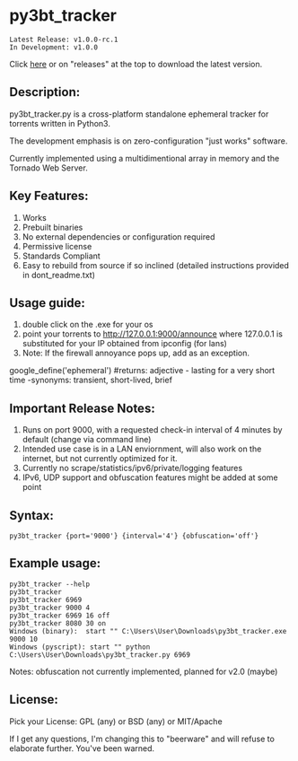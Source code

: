 # py3bt_tracker
```
Latest Release: v1.0.0-rc.1
In Development: v1.0.0
```
Click [here](https://github.com/gdiaz384/py3bt_tracker/releases) or on "releases" at the top to download the latest version.

## Description:

py3bt_tracker.py is a cross-platform standalone ephemeral tracker for torrents written in Python3.

The development emphasis is on zero-configuration "just works" software.

Currently implemented using a multidimentional array in memory and the Tornado Web Server.

## Key Features:

1. Works
2. Prebuilt binaries
3. No external dependencies or configuration required
4. Permissive license
5. Standards Compliant
6. Easy to rebuild from source if so inclined (detailed instructions provided in dont_readme.txt)

## Usage guide:

1. double click on the .exe for your os
2. point your torrents to http://127.0.0.1:9000/announce where 127.0.0.1 is substituted for your IP obtained from ipconfig (for lans)
3. Note: If the firewall annoyance pops up, add as an exception.

google_define('ephemeral') #returns: adjective - lasting for a very short time -synonyms: transient, short-lived, brief

## Important Release Notes:

1. Runs on port 9000, with a requested check-in interval of 4 minutes by default (change via command line)
2. Intended use case is in a LAN enviornment, will also work on the internet, but not currently optimized for it.
3. Currently no scrape/statistics/ipv6/private/logging features
4. IPv6, UDP support and obfuscation features might be added at some point

## Syntax:
```
py3bt_tracker {port='9000'} {interval='4'} {obfuscation='off'}
```

## Example usage:
```
py3bt_tracker --help
py3bt_tracker
py3bt_tracker 6969
py3bt_tracker 9000 4
py3bt_tracker 6969 16 off
py3bt_tracker 8080 30 on
Windows (binary):  start "" C:\Users\User\Downloads\py3bt_tracker.exe 9000 10
Windows (pyscript): start "" python C:\Users\User\Downloads\py3bt_tracker.py 6969
```

Notes: obfuscation not currently implemented, planned for v2.0 (maybe)

## License:
Pick your License: GPL (any) or BSD (any) or MIT/Apache

If I get any questions, I'm changing this to "beerware" and will refuse to elaborate further. You've been warned.
